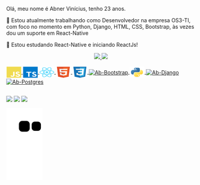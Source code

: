 Olá, meu nome é Abner Vinícius, tenho 23 anos.

🔭 Estou atualmente trabalhando como Desenvolvedor na empresa OS3-TI, com foco no momento em Python, Django, HTML, CSS, Bootstrap, 
às vezes dou um suporte em React-Native

🌱 Estou estudando React-Native e iniciando ReactJs!

<div align="center">
  <a href="https://github.com/abnerviniciusdeveloper">
  <img height="180em" src="https://github-readme-stats.vercel.app/api?username=abnerviniciusdeveloper&show_icons=true&theme=dracula&include_all_commits=true&count_private=true"/>
  <img height="180em" src="https://github-readme-stats.vercel.app/api/top-langs/?username=abnerviniciusdeveloper&layout=compact&langs_count=7&theme=dracula"/>
</div>
  
<div style="display: inline_block"><br>
  <img align="center" alt="Ab-Js" height="30" width="40" src="https://raw.githubusercontent.com/devicons/devicon/master/icons/javascript/javascript-plain.svg">
  <img align="center" alt="Ab-Ts" height="30" width="40" src="https://raw.githubusercontent.com/devicons/devicon/master/icons/typescript/typescript-plain.svg">
  <img align="center" alt="Ab-React" height="30" width="40" src="https://raw.githubusercontent.com/devicons/devicon/master/icons/react/react-original.svg">
  <img align="center" alt="Ab-HTML" height="30" width="40" src="https://raw.githubusercontent.com/devicons/devicon/master/icons/html5/html5-original.svg">
  <img align="center" alt="Ab-CSS" height="30" width="40" src="https://raw.githubusercontent.com/devicons/devicon/master/icons/css3/css3-original.svg">
  <img align="center" alt="Ab-Bootstrap" height="30" width="40" src="https://cdn.jsdelivr.net/gh/devicons/devicon/icons/bootstrap/bootstrap-plain-wordmark.svg">
  <img align="center" alt="Ab-Python" height="30" width="40" src="https://raw.githubusercontent.com/devicons/devicon/master/icons/python/python-original.svg">
  <img align="center" alt="Ab-Django" height="30" width="40" src="https://cdn.jsdelivr.net/gh/devicons/devicon/icons/django/django-original.svg">
  <img align="center" alt="Ab-Postgres" height="30" width="40" src="https://cdn.jsdelivr.net/gh/devicons/devicon/icons/postgresql/postgresql-original.svg">
</div>
  
##
  
<div> 
  <a href="https://www.instagram.com/abner.vinicius98/" target="_blank"><img src="https://img.shields.io/badge/-Instagram-%23E4405F?style=for-the-badge&logo=instagram&logoColor=white" target="_blank"></a>
  <a href = "mailto:abner@os3ti.com"><img src="https://img.shields.io/badge/-Gmail-%23333?style=for-the-badge&logo=gmail&logoColor=white" target="_blank"></a>
  <a href="https://www.linkedin.com/in/abner-vinicius-b81b28218/" target="_blank"><img src="https://img.shields.io/badge/-LinkedIn-%230077B5?style=for-the-badge&logo=linkedin&logoColor=white" target="_blank"></a> 
 
  ![Snake animation](https://github.com/rafaballerini/rafaballerini/blob/output/github-contribution-grid-snake.svg)
 
</div>


